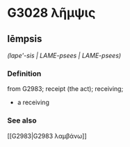 # G3028 λῆμψις

## lēmpsis

_(lape'-sis | LAME-psees | LAME-psees)_

### Definition

from G2983; receipt (the act); receiving; 

- a receiving

### See also

[[G2983|G2983 λαμβάνω]]
